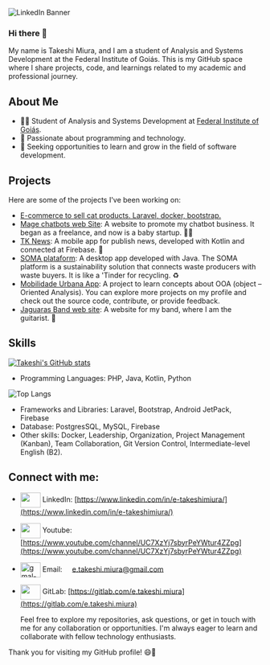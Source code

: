 

<!--
**Takeshi-mi/takeshi-mi** is a ✨ _special_ ✨ repository because its `README.md` (this file) appears on your GitHub profile.

Here are some ideas to get you started:

- 🔭 I’m currently working on ...
- 🌱 I’m currently learning ...
- 👯 I’m looking to collaborate on ...
- 🤔 I’m looking for help with ...
- 💬 Ask me about ...
- 📫 How to reach me: ...
- 😄 Pronouns: ...
- ⚡ Fun fact: ...
-->
![LinkedIn Banner](https://github.com/user-attachments/assets/acc3affd-57c6-4151-829e-18a2ec93f6f2)

### Hi there 👋
My name is Takeshi Miura, and I am a student of Analysis and Systems Development at the Federal Institute of Goiás. This is my GitHub space where I share projects, code, and learnings related to my academic and professional journey.

## About Me

- 👨‍🎓 Student of Analysis and Systems Development at [Federal Institute of Goiás](https://www.ifg.edu.br/).
- 💖 Passionate about programming and technology.
- 💼 Seeking opportunities to learn and grow in the field of software development.

## Projects
Here are some of the projects I've been working on:
- <a href="https://github.com/Takeshi-mi/kitty-cats-ecommerce" target="_blank">E-commerce to sell cat products. Laravel, docker, bootstrap.
- <a href="https://magechatbots.vercel.app/" target="_blank">Mage chatbots web Site</a>: A website to promote my chatbot business. It began as a freelance, and now is a baby startup. 🤖🚀
- <a href="https://github.com/Takeshi-mi/TK-News-App-de-Noticias" target="_blank">TK News</a>: A mobile app for publish news, developed with Kotlin and connected at Firebase. 📱
- <a href="https://github.com/Takeshi-mi/Plataforma-SOMA" target="_blank">SOMA plataform</a>: A desktop app developed with Java. The SOMA platform is a sustainability solution that connects waste producers with waste buyers. It is like a 'Tinder for recycling. ♻
- <a href="https://github.com/Takeshi-mi/AppDeMobilidadeUrbana" target="_blank">Mobilidade Urbana App</a>: A project to learn concepts about OOA (object – Oriented Analysis).
You can explore more projects on my profile and check out the source code, contribute, or provide feedback.
- <a href="https://takeshi-mi.github.io/site-jaguaras/" target="_blank">Jaguaras Band web site</a>: A website for my band, where I am the guitarist. 🎸


## Skills
[![Takeshi's GitHub stats](https://github-readme-stats.vercel.app/api?username=takeshi-mi)](https://github.com/takeshi-mi/github-readme-stats) 

- Programming Languages: PHP, Java, Kotlin, Python
  
![Top Langs](https://github-readme-stats.vercel.app/api/top-langs/?username=takeshi-mi&layout=compact)
- Frameworks and Libraries: Laravel, Bootstrap, Android JetPack, Firebase
- Database: PostgresSQL, MySQL, Firebase
- Other skills: Docker, Leadership, Organization, Project Management (Kanban), Team Collaboration, Git Version Control, Intermediate-level English (B2).

## Connect with me:
-  <a href="www.linkedin.com/in/e-takeshimiura" target="blank"><img align="center" src="https://www.svgrepo.com/show/205292/linkedin.svg" alt="" height="30" width="40" /></a> LinkedIn: [https://www.linkedin.com/in/e-takeshimiura/](https://www.linkedin.com/in/e-takeshimiura/)
-  <a href="https://www.youtube.com/channel/UC7XzYj7sbyrPeYWtur4ZZpg" target="blank"><img align="center" src="https://www.svgrepo.com/show/205306/youtube.svg" alt="" height="30" width="40" /></a> Youtube: [https://www.youtube.com/channel/UC7XzYj7sbyrPeYWtur4ZZpg](https://www.youtube.com/channel/UC7XzYj7sbyrPeYWtur4ZZpg)
-  <img align='center' src="https://www.svgrepo.com/show/243092/gmail.svg" alt="gmal-icon" height="30" width="40"/> Email:&nbsp;&nbsp;&nbsp;&nbsp; e.takeshi.miura@gmail.com 

- <a href="https://gitlab.com/e.takeshi.miura" target="_blank"> <img align="center" src="https://www.svgrepo.com/show/349377/gitlab.svg"  height="30" width="40" /></a> GitLab: [https://gitlab.com/e.takeshi.miura](https://gitlab.com/e.takeshi.miura)
  
    Feel free to explore my repositories, ask questions, or get in touch with me for any collaboration or opportunities. I'm always eager to learn and collaborate with fellow technology enthusiasts.

Thank you for visiting my GitHub profile! 😄🚀




